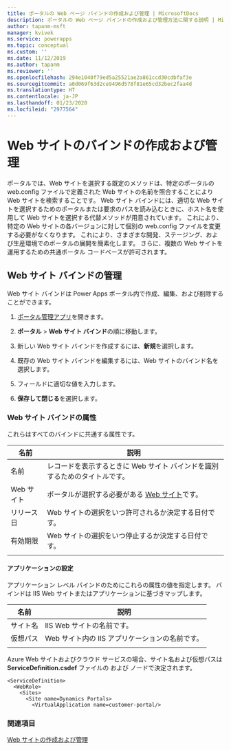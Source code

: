 ```yaml
---
title: ポータルの Web ページ バインドの作成および管理 | MicrosoftDocs
description: ポータルの Web ページ バインドの作成および管理方法に関する説明 | MicrosoftDocs
author: tapanm-msft
manager: kvivek
ms.service: powerapps
ms.topic: conceptual
ms.custom: ''
ms.date: 11/12/2019
ms.author: tapanm
ms.reviewer: ''
ms.openlocfilehash: 294e1040f79ed5a25521ae2a861ccd30cdbfaf3e
ms.sourcegitcommit: a0d069f63d2ce9496d578f81e65cd32bec2faa4d
ms.translationtype: HT
ms.contentlocale: ja-JP
ms.lasthandoff: 01/23/2020
ms.locfileid: "2977564"
---
```

# <a name="create-and-manage-website-bindings"></a>Web サイトのバインドの作成および管理

ポータルでは、Web サイトを選択する既定のメソッドは、特定のポータルの web.config ファイルで定義された Web サイトの名前を照合することにより Web サイトを検索することです。 Web サイト バインドには、適切な Web サイトを選択するためのポータルまたは要求のパスを読み込むときに、ホスト名を使用して Web サイトを選択する代替メソッドが用意されています。 これにより、特定の Web サイトの各バージョンに対して個別の web.config ファイルを変更する必要がなくなります。 これにより、さまざまな開発、ステージング、および生産環境でのポータルの展開を簡素化します。 さらに、複数の Web サイトを運用するための共通ポータル コードベースが許可されます。

## <a name="manage-website-bindings"></a>Web サイト バインドの管理

Web サイト バインドは Power Apps ポータル内で作成、編集、および削除することができます。 

1. [ポータル管理アプリ](configure-portal.md)を開きます。

2. **ポータル** > **Web サイト バインド**の順に移動します。

3. 新しい Web サイト バインドを作成するには、**新規**を選択します。

4. 既存の Web サイト バインドを編集するには、Web サイトのバインド名を選択します。

5. フィールドに適切な値を入力します。

6. **保存して閉じる**を選択します。

### <a name="website-binding-attributes"></a>Web サイト バインドの属性

これらはすべてのバインドに共通する属性です。

|名前|説明|
|-----|----------|
|名前| レコードを表示するときに Web サイト バインドを識別するためのタイトルです。|
|Web サイト|ポータルが選択する必要がある [Web サイト](websites.md)です。|
|リリース日|Web サイトの選択をいつ許可されるか決定する日付です。|
|有効期限|Web サイトの選択をいつ停止するか決定する日付です。|
|||

#### <a name="application-settings"></a>アプリケーションの設定

アプリケーション レベル バインドのためにこれらの属性の値を指定します。 バインドは IIS Web サイトまたはアプリケーションに基づきマップします。

|名前|説明|
|-----|----------|
|サイト名|IIS Web サイトの名前です。|
|仮想パス|Web サイト内の IIS アプリケーションの名前です。|
|||

Azure Web サイトおよびクラウド サービスの場合、サイト名および仮想パスは **ServiceDefinition.csdef** ファイルの <Site> および <VirtualApplication> ノードで決定されます。

```
<ServiceDefinition>
  <WebRole>
    <Sites>
      <Site name=Dynamics Portals>
        <VirtualApplication name=customer-portal/>
```

### <a name="see-also"></a>関連項目
[Web サイトの作成および管理](websites.md)
